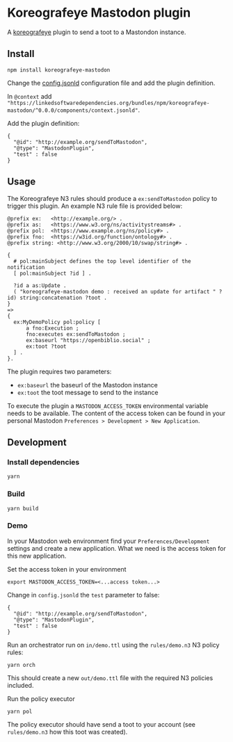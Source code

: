 # Koreografeye Mastodon plugin

A [koreografeye](https://www.npmjs.com/package/koreografeye) plugin to send a toot to a Mastondon instance.

## Install

```
npm install koreografeye-mastodon
```

Change the [config.jsonld](https://raw.githubusercontent.com/eyereasoner/Koreografeye-Mastodon/main/config.jsonld) configuration file and add the plugin definition.

In `@context` add `"https://linkedsoftwaredependencies.org/bundles/npm/koreografeye-mastodon/^0.0.0/components/context.jsonld"`.

Add the plugin definition:

```
{
  "@id": "http://example.org/sendToMastodon",
  "@type": "MastodonPlugin",
  "test" : false
}
```

## Usage

The Koreografeye N3 rules should produce a `ex:sendToMastodon` policy to trigger
this plugin. An example N3 rule file is provided below:

```
@prefix ex:   <http://example.org/> .
@prefix as:   <https://www.w3.org/ns/activitystreams#> .
@prefix pol:  <https://www.example.org/ns/policy#> .
@prefix fno:  <https://w3id.org/function/ontology#> .
@prefix string: <http://www.w3.org/2000/10/swap/string#> .

{
  # pol:mainSubject defines the top level identifier of the notification
  [ pol:mainSubject ?id ] .
  
  ?id a as:Update .
  ( "koreografeye-mastodon demo : received an update for artifact " ?id) string:concatenation ?toot .
}
=>
{
  ex:MyDemoPolicy pol:policy [
      a fno:Execution ;
      fno:executes ex:sendToMastodon ;
      ex:baseurl "https://openbiblio.social" ;
      ex:toot ?toot 
  ] .
}.
```

The plugin requires two parameters:

- `ex:baseurl`  the baseurl of the Mastodon instance
- `ex:toot` the toot message to send to the instance

To execute the plugin a `MASTODON_ACCESS_TOKEN` environmental variable needs to 
be available. The content of the access token can be found in your personal
Mastodon `Preferences > Development > New Application`.

## Development

### Install dependencies

```
yarn
```

### Build

```
yarn build
```

### Demo

In your Mastodon web environment find your `Preferences/Development` settings and create 
a new application. What we need is the access token for this new application.

Set the access token in your environment

```
export MASTODON_ACCESS_TOKEN=<...access token...>
```

Change in `config.jsonld` the `test` parameter to false:

```
{
  "@id": "http://example.org/sendToMastodon",
  "@type": "MastodonPlugin",
  "test" : false
}
```

Run an orchestrator run on `in/demo.ttl` using the `rules/demo.n3` N3 policy rules:

```
yarn orch
```

This should create a new `out/demo.ttl` file with the required N3 policies included.

Run the policy executor

```
yarn pol
```

The policy executor should have send a toot to your account (see `rules/demo.n3` how 
this toot was created).